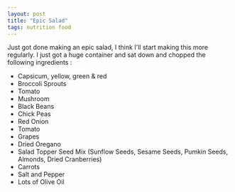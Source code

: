 ```yaml
---
layout: post
title: "Epic Salad"
tags: nutrition food
---
```


Just got done making an epic salad, I think I'll start making this more regularly.
I just got a huge container and sat down and chopped the following ingredients :

* Capsicum, yellow, green & red
* Broccoli Sprouts
* Tomato
* Mushroom
* Black Beans
* Chick Peas
* Red Onion
* Tomato
* Grapes
* Dried Oregano 
* Salad Topper Seed Mix (Sunflow Seeds, Sesame Seeds, Pumkin Seeds, Almonds, Dried Cranberries)
* Carrots
* Salt and Pepper 
* Lots of Olive Oil
